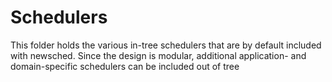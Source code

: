 # Schedulers

This folder holds the various in-tree schedulers that are by default included with newsched.  Since the design is modular, additional application- and domain-specific schedulers can be included out of tree